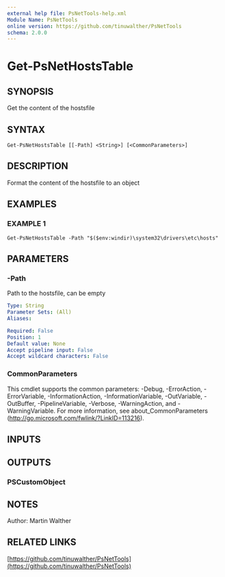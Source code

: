 ```yaml
---
external help file: PsNetTools-help.xml
Module Name: PsNetTools
online version: https://github.com/tinuwalther/PsNetTools
schema: 2.0.0
---
```


# Get-PsNetHostsTable

## SYNOPSIS
Get the content of the hostsfile

## SYNTAX

```
Get-PsNetHostsTable [[-Path] <String>] [<CommonParameters>]
```

## DESCRIPTION
Format the content of the hostsfile to an object

## EXAMPLES

### EXAMPLE 1
```
Get-PsNetHostsTable -Path "$($env:windir)\system32\drivers\etc\hosts"
```

## PARAMETERS

### -Path
Path to the hostsfile, can be empty

```yaml
Type: String
Parameter Sets: (All)
Aliases:

Required: False
Position: 1
Default value: None
Accept pipeline input: False
Accept wildcard characters: False
```

### CommonParameters
This cmdlet supports the common parameters: -Debug, -ErrorAction, -ErrorVariable, -InformationAction, -InformationVariable, -OutVariable, -OutBuffer, -PipelineVariable, -Verbose, -WarningAction, and -WarningVariable. For more information, see about_CommonParameters (http://go.microsoft.com/fwlink/?LinkID=113216).

## INPUTS

## OUTPUTS

### PSCustomObject
## NOTES
Author: Martin Walther

## RELATED LINKS

[https://github.com/tinuwalther/PsNetTools](https://github.com/tinuwalther/PsNetTools)

